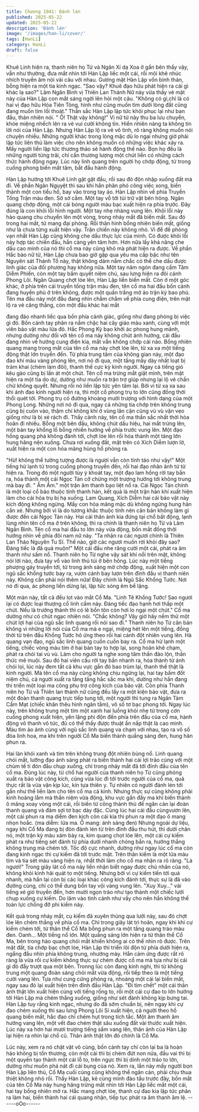 ```yaml
---
title: Chương 1041: Đánh lén
published: 2025-05-22
updated: 2025-05-22
description: 'Đánh lén'
image: '/images/han-li/cover/'
tags: [HanLi]
category: HanLi
draft: false
---
```


Khuê Linh hiện ra, thanh niên họ Từ và Ngân Xí dạ Xoa ở gần
bên thấy vậy, vẫn như thường, đưa mắt nhìn tới Hàn Lập liếc một
cái, rồi môi khẽ nhúc nhích truyền âm nói vài câu với nhau.
Gương mặt Hàn Lập vốn bình thản, bỗng hiện ra một tia kinh
ngạc.
"Sao vậy? Khuê đạo hữu phát hiện ra cái gì khác lạ sao?" Lâm
Ngân Bình vị Thiên Lan Thánh Nữ này vừa thấy vẻ mặt này của
Hàn Lập con mắt sáng ngời lên hỏi một câu.
"Không có gì,chỉ là có hai vị đạo hữu Hóa Tiên Tông, hình như
cũng muốn tìm dưới lòng đất cũng đang muốn tìm lối thoát." Thần
sắc Hàn Lập lập tức khôi phục lại như ban đầu, thản nhiên nói.
" Ồ! Thật vậy không!" Vị nữ tử này thu ba lưu chuyển, khóe miệng
nhếch lên ra vẻ vui cười không tin. Hiển nhiên nàng ta không tin
lời nói của Hàn Lập.
Nhưng Hàn Lập lộ ra vẻ vô tình, rõ ràng không muốn nói chuyện
nhiều.
Những người khác trong lòng mặc dù lo ngại nhưng giờ phải lập
tức liên thủ làm việc cho nên không muốn có những việc khác xảy
ra.
Mấy người liền lập tức thương thảo sẽ hành động thế nào.
Bọn họ đều là những người từng trãi, chỉ cần thương lượng một
chút liền có những cách thức hành động ngay. Lúc này linh quang
trên người họ chớp động, từ trong cuồng phong biến mất tăm, bắt
đầu hành động.

Hàn Lập hướng tới Khuê Linh gật gật đầu, rồi sau đó độn nhập
xuống đất mà đi.
Về phần Ngân Nguyệt thì sau khi hắn phân phó công việc xong,
biến thành một con tiểu hồ, bay vào trong tay áo.
Hàn Lập nhìn về phía Truyền Tống Trận màu đen. Sờ sờ cằm.
Một tay vỗ tới túi trữ vật bên hông. Ngân quang chớp động, một
cái bóng người màu bạc xuất hiện ra phía trước.
Đây đúng là con khôi lỗi hình người.
Một tay nhẹ nhàng vung lên.
Khôi lỗi này hào quang chu chuyển lên một vòng, trong nháy mắt
đã biến mất. Sau đó trong hai mắt, tử mang đại phóng. Rồi thân
hình bổng nhiên biến mất, giống như là chưa từng xuất hiện vậy.
Trận chiến này không nhỏ. Vì để đề phòng vạn nhất Hàn Lập
cũng không che dấu thực lực của mình.
Có được khôi lỗi này hợp tác chiến đấu, hắn càng yên tâm hơn.
Hơn nữa lấy khả năng che dấu cao minh của nó thì cổ ma này
cũng khó mà phát hiện ra được. Về phần Hắc bào nữ tử, Hàn Lập
chưa bao giờ gặp qua yêu ma cấp bậc như tên Nguyên sát Thánh
Tổ này, thật không dám nắm chắc có thể che dấu được linh giác
của đối phương hay không nữa.
Một tay năm ngón đang cầm Tâm Diễm Phiến, còn một tay bấm
quyết niệm chú, sau lưng hiện ra đôi cánh Phong Lôi.
Ngân Quang chợt lóe lên, Hàn Lập liền biến mất.
Còn ở một góc khác, ở phía trên cái truyền tống trận màu đen, tên
cổ ma hai đầu bốn cánh đang huyền phù ở trên không, được một
quần trắng mờ ảo trận kỳ bao phủ.
Tên ma đầu này một đầu đang nhìn chằm chằm về phía cung
điện, trên mặt lộ ra vẻ căng thẳng, còn một đầu khác hai mắt

đang đảo nhanh liếc qua bốn phía cảnh giác, giống như đang
phòng bị việc gì đó.
Bốn cánh tay phân ra nắm chặc hai cây giáo màu xanh, cùng với
một viên bảo vật màu lửa đỏ.
Hắc Phong Kỳ bạo khởi ác phong hung mãnh, nhưng dường như
đối với tên cổ ma này không chút ảnh hưởng, cái đầu đang nhìn
về hướng cung điện kia, mắt vẫn không chớp cái nào.
Bổng nhiên quang mang trong mắt của tên cổ ma này chợt lóe
lên, từ xa xa một tiếng động thật lớn truyền đến. Từ phía trung
tâm của không gian này, một đạo đao khí màu vàng phóng lên,
nơi nó đi qua, một tầng mây dày nhất loạt bị trảm khai (chém làm
đôi), thanh thế cực kỳ kinh người. Ngay cả tiếng gió kêu gào cũng
bị lấn át một chút.
Tên cổ ma trừng mắt giật mình, trên mặt hiện ra một tia do dự,
dường như muốn ra trận trợ giúp nhưng lại lộ vẻ chần chừ không
quyết.
Nhưng rồi nó liền lập tức yên tâm lại.
Bởi vì từ xa xa sau khi ánh đao kinh người hiện ra, thì một cổ
phong trụ to lớn cũng đồng thời thổi quét tới. Phong trụ có đường
khoảng mười trượng với hình dạng của một Phong Long. Những
nơi nó đi qua, ngay cả những tia chớp trên không trung cũng bị
cuốn vào, thậm chí không khí ở vùng lân cận cũng vù vù vặn vẹo
giống như là bị xé rách đi.
Thấy cảnh này, tên cổ ma thần sắc nhất thời hòa hoãn đi nhiều.
Bỗng một bên đầu, không chút dấu hiệu, hai mắt trừng lên, một
bàn tay khổng lồ bỗng nhiến hướng về phía trước vung lên.
Một đạo hồng quang phá không đánh tới, chợt lóe lên rồi hóa
thành một tảng lớn hung hăng nện xuống.
Chưa rơi xuống đất, mặt trên có Xích Diễm lượn lờ, xuất hiện ra
một con hỏa mãng hùng hổ phóng ra.

"Hừ! không thể tưởng tượng được là ngươi vẫn còn tỉnh táo như
vậy!" Một tiếng hừ lạnh từ trong cuồng phong truyền đến, rồi hai
đạo nhân ảnh từ từ hiện ra.
Trong đó một người tùy ý khoát tay, một đạo lam hồng rời tay bắn
ra, hóa thành một cái Ngọc Tán cỡ chừng một trượng hướng tới
không trung mà bay đi.
" Ầm Ầm." một trận âm thanh bạo liệt nổ ra. Cái Ngọc Tán chính
là một loại cổ bảo thuộc tính thanh hàn, kết quả là một trận hàn
khí xuất hiện làm cho cái hỏa trụ bị hạ xuống.
Lam Quang, Xích Diễm hai cái bảo vật này kích động không
ngừng. Mấy con hỏa mãng mặc dù không ngừng hung hãn cắn
xé. Nhưng bởi vì là do tương khắc thuộc tính nên căn bản không
làm gì được đến cái Ngọc Tán này.
Hai cái thân ảnh kia đứng tại chổ bất động, lạnh lùng nhìn tên cổ
ma ở trên không, thì ra chính là thanh niên họ Từ và Lâm Ngân
Bình.
Tên cổ ma hai đầu to lớn này vừa động, bốn mắt đồng thời
hướng nhìn về phía đôi nam nữ này.
"Ta nhận ra các ngươi chính là Thiên Lan Thảo Nguyên Tu Sĩ.
Thế nào, giờ các ngươi muốn rời khỏi đây sao? Đáng tiếc là đã
quá muộn!" Một cái đầu nhe răng cười một cái, phát ra âm thanh
như sấm nổ.
Thanh niên họ Từ nghe vậy sát khí nổi trên mặt, không nói lời
nào, đưa tay vổ vào linh thú túi ở bên hông.
Lúc này một tiếng phượng gáy truyền tới, từ trong ánh sáng mờ
chớp động, xuất hiện một con ngũ sắc khổng tước bay ra, vươn
cánh bay lượn trên đỉnh đầu vị thanh niên này.
Không cần phải nói thêm nữa! Đây chính là Ngũ Sắc Khổng
Tước.
Nơi nó đi qua, ác phong liền dừng lại, lập tức sóng êm bể lặng.

Một màn này, tất cả đều lọt vào mắt Cổ Ma.
"Linh Tê Khổng Tước! Sao ngươi lại có được loại thượng cổ linh
cầm này. Đáng tiếc đạo hạnh hơi thấp một chút. Nếu là trưởng
thành thì có lẽ bổn tôn còn hơi lo ngại một chút." Cổ ma dường
như có chút ngạc nhiên nói.
"Chắc không? Vậy giờ hãy nếm thử một chút lợi hại của ngũ sắc
linh quang rồi nói sao đi." Thanh niên họ Từ căn bản không vì
những lời nói của Cổ ma mà e ngại, miệng hét lên một tiếng,
đồng thời từ trên đầu Khổng Tước hô ứng theo rồi hai cánh đột
nhiên vung lên.
Hà quang vạn đạo, ngũ sắc linh quang cuồn cuồn bay ra.
Cổ ma hừ lạnh một tiếng, chiếc vòng màu tím ở hai bàn tay to
hợp lại, song hoàn khẽ chạm, phát ra chói tai vù vù. Làm cho
người ta nghe xong tâm thần đảo lộn, thần thức mê muội.
Sau đó hai viên cầu rời tay bắn nhanh ra, hóa thành tử ảnh chói
lọi, lúc này đem tất cả khu vực gần đó bao trùm lại, thanh thế thật
là kinh người. Mà tên cổ ma này cũng không chịu ngừng lại, hai
tay bấm đốt niệm chú, cả người xuất ra tầng tầng hắc sắc ma khí,
dường như hắn đang thi triển một loại ma công phụ trợ công kích
của bảo vật.
Còn phía Thanh niên họ Từ và Thiên lan thánh nữ cũng đếu lấy
ra một kiện bảo vật, đưa ra một đoàn thanh quang trực tiếp tung
tới, một người thì tung ra Ngân Tàm Cẩm Mạt (chiếc khăn thêu
hình ngân tằm), vô số tơ bạc phong tới.
Ngay lúc này, trên không trung một tím một xanh hai luồng khói
nhẹ từ trong cơn cuồng phong xuất hiện, yên lặng phi độn đến
phía trên đầu của cổ ma, hành động vô thanh vô tức, đủ có thể
thấy được thuật ẩn nấp thật là cao minh.
Màu tìm ảo ảnh cùng với ngũ sắc linh quang va chạm với nhau,
tạo ra vô số đóa linh hoa, ma khí trên người Cổ Ma biến thành
quầng sáng đen, hung hãn phun ra.

Hai làn khói xanh và tím trên không trung đột nhiên bùng nổ. Linh
quang chói mắt, lưỡng đạo ánh sáng phát ra biến thành hai cái lợi
trảo cùng với một chùm tế ti đón đầu chụp xuống, chỉ trong nháy
mắt đã tới đỉnh đầu của tên cổ ma. Đúng lúc này, từ chổ hai
người của thanh niên họ Từ cũng phóng xuất ra bảo vật công
kích, cũng vừa lúc đi tới trước người của cổ ma, quả thực rất là
vừa vặn kịp lúc, kín tựa thiên y.
Tự nhiên có người đánh lén tới gần như thế liền làm cho tên cổ
ma cả kinh. Nhưng thực sự cũng không phải kinh hoảng lắm mà
thần niệm vừa động, khu vực gần đấy ma khí biến thành ô mãng
xoay vòng một cái, rồi biến từ công thành thủ để ngăn cản lại
đoàn thanh quang và đám sợi tơ bạc dày đặc. Cùng lúc hai cái
đầu cùngvươn lên, một cái phun ra ma diễm đen kịch còn cái kia
thì phun ra một đạo ô mang nhọn hoắc.
(ma diễm: lửa ma. Ô mang: ánh sáng đen)
Nhưng ngoài dự liệu, ngay khi Cổ Ma đang bị đòn đánh lén từ
trên đỉnh đầu thu hút, thì dưới chân nó, một trận kỳ màu xám bày
ra, kim quang chọt lóe lên, một cái cự kiếm phát ra như tiếng sét
đánh từ phía dưới nhanh chóng bắn ra, hướng thẳng không trung
mà chém tới.
Tốc độ cực nhanh, dường như ngay lúc cổ ma còn đang kinh
ngạc thì cự kiếm đã tới trước mặt. Trên thân kiếm là một lửa màu
tím và tia sét màu vàng hiện ra, nhất thời làm cho cổ ma nhận ra
rõ ràng.
"Là ngươi!" Trong giây lát cổ ma này liền nhận biết ngay được chủ
nhân của nó, không khỏi kinh hãi quát to một tiếng. Nhưng bởi vì
cự kiếm tiến tới quá nhanh, mà hắn lại còn bị các loại khác công
kích đánh tới, thực sự là đã vào đường cùng, chỉ có thể dung bốn
tay vội vàng vung lên. "Xuy Xuy…" vài tiếng xé gió truyền đến,
hơn mười ngọn trảo như tạo thành một chiếc lưới chụp xuống cự
kiếm.
Do lâm vào tình cảnh như vầy cho nên hắn không thể toàn lực
chống đỡ phi kiếm này.

Kết quả trong nháy mắt, cụ kiếm đã xuyên thủng qua lưới này,
sau đó chợt lóe lên chém thẳng về phía cổ ma.
Chỉ trong giây lát trì hoãn, ngay khi khi cự kiếm chém tới, từ thân
thể Cổ Ma bỗng phun ra một tầng quang tráo màu đen.
Oanh… Một tiếng nổ lớn. Một quầng sáng lớn hiện ra từ thân thể
Cổ Ma, bên trong hào quang chói mắt khiến không ai có thể nhìn
rõ được.
Trên mặt đất, tia chớp bạc chợt lóe, Hàn Lập thi triển lôi độn từ
phía dưới hiện ra, ngẩng đầu nhìn phía không trung, nhướng
mày.
Hắn cảm ứng được rất rõ ràng là vừa rồi cự kiếm không thực sự
chém được cổ ma mà tựa như bị cái gì đó đẩy trượt qua một bên.
Tronng lúc còn đang kinh nghi, thì từ không trung một quang đoàn
sáng chói mắt vừa động, rồi tiếp theo là một tiếng cười vang lên.
Tựa như cung cứng phóng ra, nhoáng một cái lại biến mất, ngay
sau đó lại xuất hiện trên đỉnh đầu Hàn Lập.
"Đi tìm chết" một cái thân ảnh thật lớn xuất hiện cùng với tiếng
rống to, rồi một cái cự đao to lớn hướng tới Hàn Lập mà chém
thẳng xuống, giống như sét đánh không kịp bưng tai.
Hàn Lập tuy rằng kinh ngạc, nhưng do đã sớm chuẩn bị, nên
ngay khi cự đao chém xuống thì sau lưng Phong Lôi Sí xuất hiện,
cả người theo hồ quang biến mất, hắc đao chỉ chém hụt trong tích
tắc.
Một âm thanh âm hưởng vang lên, một vết đao chém thật sâu
xuống đất vài thước xuất hiện.
Lúc này xa hơn hai mươi trượng tiếng sấm vang lên, thân ảnh
của Hàn Lập lại hiện ra nhìn lại chổ cũ.
Thân ảnh thật lớn đó chính là Cổ Ma.

Lúc này, xem ra nó chật vật vô cùng, bốn cánh tay chỉ còn lại ba
là hoàn hảo không bị tổn thương, còn một cái thì bị chém đứt non
nửa, đầu vai thì bị một quyền tạo thành một cái lỗ to, trên ngực thì
bị dính một trảo to lớn, dường như muốn phá nát đi cái bụng của
nó.
Xem ra, lần này mấy người bọn Hàn Lập liên thủ, Cổ Ma cuối
cùng cũng không thể ngăn cản, phải chịu thua thiệt không nhỏ rồi.
Thấy Hàn Lập, kẻ cùng mình đào tẩu trước đây, bốn mắt của tên
Cổ Ma này hung hăng trừng mắt nhìn tới Hàn Lập liếc mắt một
cái, hai tay bổng nhiên mở ra.
Hắc mang chợt lóe, thanh cự đao kia lập tức phân ra làm hai,
biến thành hai cái quang nhận, tiếp tục phát ra âm thanh âm lệ.
------oOo------
